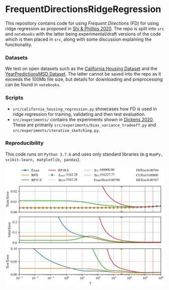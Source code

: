 <!--
    Licensed to the Apache Software Foundation (ASF) under one
    or more contributor license agreements.  See the NOTICE file
    distributed with this work for additional information
    regarding copyright ownership.  The ASF licenses this file
    to you under the Apache License, Version 2.0 (the
    "License"); you may not use this file except in compliance
    with the License.  You may obtain a copy of the License at

      http://www.apache.org/licenses/LICENSE-2.0

    Unless required by applicable law or agreed to in writing,
    software distributed under the License is distributed on an
    "AS IS" BASIS, WITHOUT WARRANTIES OR CONDITIONS OF ANY
    KIND, either express or implied.  See the License for the
    specific language governing permissions and limitations
    under the License.
-->

# FrequentDirectionsRidgeRegression
This repository contains code for using _Frequent Directions_ (FD) for using ridge regression as proposed 
in [Shi & Phillips 2020](https://arxiv.org/abs/2002.02013).
The repo is split into `src` and `notebooks` with the latter being experimental/draft versions of the code 
which is then placed in  `src`, along with some discussion explaining the functionality.

### Datasets
We test on open datasets such as the [California Housing Dataset](https://scikit-learn.org/stable/modules/generated/sklearn.datasets.fetch_california_housing.html) and the [YearPredictionsMSD Dataset](https://archive.ics.uci.edu/ml/datasets/YearPredictionMSD).  The latter cannot be saved into the repo as it exceeds the 100Mb file size, but details for downloading and preprocessing can be found in `notebooks`.

### Scripts
- `src/california_housing_regression.py` showcases how FD is used in ridge regression for training, validating and then test evaluation.
- `src/experiments/` contains the experiments shown in [Dickens 2020](https://arxiv.org/abs/2011.03607). These are primarily `src/experiments/bias_variance_tradeoff.py` and `src/experiments/iterative_sketching.py`.

### Reproducibility
This code runs on `Python 3.7.6` and uses only standard libraries (e.g `NumPy, scikit-learn, matplotlib, pandas`). 

![alt text](src/experiments/figures/california_housing.jpg)